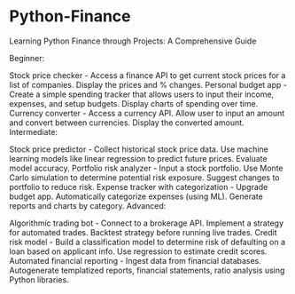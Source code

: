 # Python-Finance

Learning Python Finance through Projects: A Comprehensive Guide

Beginner:

Stock price checker - Access a finance API to get current stock prices for a list of companies. Display the prices and % changes.
Personal budget app - Create a simple spending tracker that allows users to input their income, expenses, and setup budgets. Display charts of spending over time.
Currency converter - Access a currency API. Allow user to input an amount and convert between currencies. Display the converted amount.
Intermediate:

Stock price predictor - Collect historical stock price data. Use machine learning models like linear regression to predict future prices. Evaluate model accuracy.
Portfolio risk analyzer - Input a stock portfolio. Use Monte Carlo simulation to determine potential risk exposure. Suggest changes to portfolio to reduce risk.
Expense tracker with categorization - Upgrade budget app. Automatically categorize expenses (using ML). Generate reports and charts by category.
Advanced:

Algorithmic trading bot - Connect to a brokerage API. Implement a strategy for automated trades. Backtest strategy before running live trades.
Credit risk model - Build a classification model to determine risk of defaulting on a loan based on applicant info. Use regression to estimate credit scores.
Automated financial reporting - Ingest data from financial databases. Autogenerate templatized reports, financial statements, ratio analysis using Python libraries.
